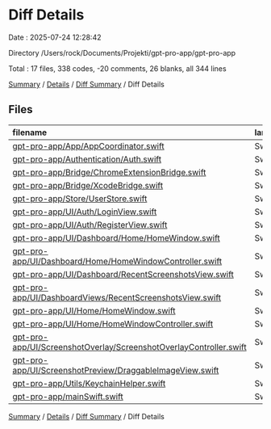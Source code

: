 # Diff Details

Date : 2025-07-24 12:28:42

Directory /Users/rock/Documents/Projekti/gpt-pro-app/gpt-pro-app

Total : 17 files,  338 codes, -20 comments, 26 blanks, all 344 lines

[Summary](results.md) / [Details](details.md) / [Diff Summary](diff.md) / Diff Details

## Files
| filename | language | code | comment | blank | total |
| :--- | :--- | ---: | ---: | ---: | ---: |
| [gpt-pro-app/App/AppCoordinator.swift](/gpt-pro-app/App/AppCoordinator.swift) | Swift | 24 | -16 | -6 | 2 |
| [gpt-pro-app/Authentication/Auth.swift](/gpt-pro-app/Authentication/Auth.swift) | Swift | 34 | 1 | 7 | 42 |
| [gpt-pro-app/Bridge/ChromeExtensionBridge.swift](/gpt-pro-app/Bridge/ChromeExtensionBridge.swift) | Swift | -58 | -15 | -17 | -90 |
| [gpt-pro-app/Bridge/XcodeBridge.swift](/gpt-pro-app/Bridge/XcodeBridge.swift) | Swift | 15 | 3 | 2 | 20 |
| [gpt-pro-app/Store/UserStore.swift](/gpt-pro-app/Store/UserStore.swift) | Swift | 24 | 0 | 12 | 36 |
| [gpt-pro-app/UI/Auth/LoginView.swift](/gpt-pro-app/UI/Auth/LoginView.swift) | Swift | 110 | 1 | 13 | 124 |
| [gpt-pro-app/UI/Auth/RegisterView.swift](/gpt-pro-app/UI/Auth/RegisterView.swift) | Swift | 108 | 2 | 7 | 117 |
| [gpt-pro-app/UI/Dashboard/Home/HomeWindow.swift](/gpt-pro-app/UI/Dashboard/Home/HomeWindow.swift) | Swift | 104 | 6 | 20 | 130 |
| [gpt-pro-app/UI/Dashboard/Home/HomeWindowController.swift](/gpt-pro-app/UI/Dashboard/Home/HomeWindowController.swift) | Swift | 19 | 0 | 3 | 22 |
| [gpt-pro-app/UI/Dashboard/RecentScreenshotsView.swift](/gpt-pro-app/UI/Dashboard/RecentScreenshotsView.swift) | Swift | 55 | 0 | 13 | 68 |
| [gpt-pro-app/UI/DashboardViews/RecentScreenshotsView.swift](/gpt-pro-app/UI/DashboardViews/RecentScreenshotsView.swift) | Swift | -55 | 0 | -13 | -68 |
| [gpt-pro-app/UI/Home/HomeWindow.swift](/gpt-pro-app/UI/Home/HomeWindow.swift) | Swift | -79 | -5 | -15 | -99 |
| [gpt-pro-app/UI/Home/HomeWindowController.swift](/gpt-pro-app/UI/Home/HomeWindowController.swift) | Swift | -19 | 0 | -3 | -22 |
| [gpt-pro-app/UI/ScreenshotOverlay/ScreenshotOverlayController.swift](/gpt-pro-app/UI/ScreenshotOverlay/ScreenshotOverlayController.swift) | Swift | 20 | 3 | -3 | 20 |
| [gpt-pro-app/UI/ScreenshotPreview/DraggableImageView.swift](/gpt-pro-app/UI/ScreenshotPreview/DraggableImageView.swift) | Swift | 1 | 0 | 2 | 3 |
| [gpt-pro-app/Utils/KeychainHelper.swift](/gpt-pro-app/Utils/KeychainHelper.swift) | Swift | 39 | 0 | 4 | 43 |
| [gpt-pro-app/mainSwift.swift](/gpt-pro-app/mainSwift.swift) | Swift | -4 | 0 | 0 | -4 |

[Summary](results.md) / [Details](details.md) / [Diff Summary](diff.md) / Diff Details